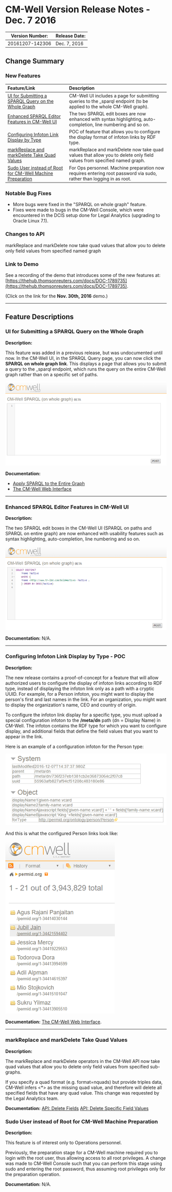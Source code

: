 # CM-Well Version Release Notes - Dec. 7 2016 #

Version Number: |	Release Date:
----------------|----------------
20161207-142306	| Dec. 7, 2016

## Change Summary ##

### New Features ###

Feature/Link | Description
:-------------|:-----------
[UI for Submitting a SPARQL Query on the Whole Graph](#hdr1) | CM-Well UI includes a page for submitting queries to the _sparql endpoint (to be applied to the whole CM-Well graph).
[Enhanced SPARQL Editor Features in CM-Well UI](#hdr2) | The two SPARQL edit boxes are now enhanced with syntax highlighting, auto-completion, line numbering and so on.
[Configuring Infoton Link Display by Type](#hdr3) | POC of feature that allows you to configure the display format of infoton links by RDF type.
[markReplace and markDelete Take Quad Values](#hdr4) | markReplace and markDelete now take quad values that allow you to delete only field values from specified named graph.
[Sudo User instead of Root for CM-Well Machine Preparation](#hdr5) | For Ops personnel. Machine preparation now requires entering root password via sudo, rather than logging in as root.

### Notable Bug Fixes ###

* More bugs were fixed in the "SPARQL on whole graph" feature.
* Fixes were made to bugs in the CM-Well Console, which were encountered in the  DCIS setup done for Legal Analytics (upgrading to Oracle Linux 7.1).  

### Changes to API	 ###

markReplace and markDelete now take quad values that allow you to delete only field values from specified named graph

### Link to Demo ###
See a recording of the demo that introduces some of the new features at: [https://thehub.thomsonreuters.com/docs/DOC-1789735](https://thehub.thomsonreuters.com/docs/DOC-1789735).

(Click on the link for the **Nov. 30th, 2016** demo.)

------------------------------

## Feature Descriptions ##

<a name="hdr1"></a>
### UI for Submitting a SPARQL Query on the Whole Graph ###

**Description:**

This feature was added in a previous release, but was undocumented until now. In the CM-Well UI, in the SPARQL Query page, you can now click the **SPARQL on whole graph link**. This displays a page that allows you to submit a query to the _sparql endpoint, which runs the query on the entire CM-Well graph rather than on a specific set of paths.

<img src="./_Images/ui-sparql-on-whole-graph.png"/>

**Documentation:** 
* [Apply SPARQL to the Entire Graph](API.Query.ApplySPARQLToEntireGraph.md)
* [The CM-Well Web Interface](CM-WellWebInterface.md)

----------

<a name="hdr2"></a>
### Enhanced SPARQL Editor Features in CM-Well UI ###

**Description:**

The two SPARQL edit boxes in the CM-Well UI (SPARQL on paths and SPARQL on entire graph) are now enhanced with usability features such as syntax highlighting, auto-completion, line numbering and so on. 

<img src="./_Images/ui-sparql-editor-features.png"/>

**Documentation:** N/A.

----------

<a name="hdr3"></a>
### Configuring Infoton Link Display by Type - POC ###

**Description:**

The new release contains a proof-of-concept for a feature that will allow authorized users to configure the display of infoton links according to RDF type, instead of displaying the infoton link only as a path with a cryptic UUID. For example, for a Person infoton, you might want to display the person's first and last names in the link. For an organization, you might want to display the organization's name, CEO and country of origin.

To configure the infoton link display for a specific type, you must upload a special configuration infoton to the **/meta/dn** path (dn = Display Name) in CM-Well. The infoton contains the RDF type for which you want to configure display, and additional fields that define the field values that you want to appear in the link.

Here is an example of a configuration infoton for the Person type:

<img src="./_Images/infoton-link-configuration-for-person.png"/>

And this is what the configured Person links look like:

<img src="./_Images/configured-person-links.png"/>

**Documentation:** [The CM-Well Web Interface](CM-WellWebInterface.md).

----------

<a name="hdr4"></a>
### markReplace and markDelete Take Quad Values ###

**Description:**

The markReplace and markDelete operators in the CM-Well API now take quad values that allow you to delete only field values from specified sub-graphs.

If you specify a quad format (e.g. format=nquads) but provide triples data, CM-Well infers <*> as the missing quad value, and therefore will delete all specified fields that have any quad value. This change was requested by the Legal Analytics team.

**Documentation:** 
[API: Delete Fields](API.Update.DeleteFields.md)
[API: Delete Specific Field Values](API.Update.DeleteOrReplaceValuesInNamedSubGraph.md)

<a name="hdr5"></a>
### Sudo User instead of Root for CM-Well Machine Preparation ###

**Description:**

This feature is of interest only to Operations personnel. 

Previously, the preparation stage for a CM-Well machine required you to login with the root user, thus allowing access to all root privileges. A change was made to CM-Well Console such that you can perform this stage using sudo and entering the root password, thus assuming root privileges only for the preparation operation.

**Documentation:** N/A.

